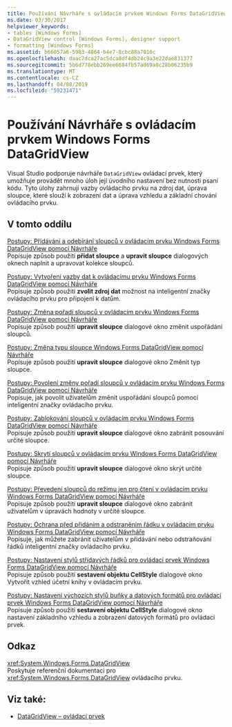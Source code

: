 ```yaml
---
title: Používání Návrháře s ovládacím prvkem Windows Forms DataGridView
ms.date: 03/30/2017
helpviewer_keywords:
- tables [Windows Forms]
- DataGridView control [Windows Forms], designer support
- formatting [Windows Forms]
ms.assetid: b66057a6-5983-4864-b4e7-8cbc88a7010c
ms.openlocfilehash: daac7dca27ac5dca8df4db24c9a3e22dae831377
ms.sourcegitcommit: 5b6d778ebb269ee6684fb57ad69a8c28b06235b9
ms.translationtype: MT
ms.contentlocale: cs-CZ
ms.lasthandoff: 04/08/2019
ms.locfileid: "59231471"
---
```

# <a name="using-the-designer-with-the-windows-forms-datagridview-control"></a>Používání Návrháře s ovládacím prvkem Windows Forms DataGridView
Visual Studio podporuje návrháře `DataGridView` ovládací prvek, který umožňuje provádět mnoho úloh její úvodního nastavení bez nutnosti psaní kódu. Tyto úlohy zahrnují vazby ovládacího prvku na zdroj dat, úprava sloupce, které slouží k zobrazení dat a úprava vzhledu a základní chování ovládacího prvku.  
  
## <a name="in-this-section"></a>V tomto oddílu  
 [Postupy: Přidávání a odebírání sloupců v ovládacím prvku Windows Forms DataGridView pomocí Návrháře](add-and-remove-columns-in-the-datagrid-using-the-designer.md)  
 Popisuje způsob použití **přidat sloupce** a **upravit sloupce** dialogových oknech naplnit a upravovat kolekce sloupců.  
  
 [Postupy: Vytvoření vazby dat k ovládacímu prvku Windows Forms DataGridView pomocí Návrháře](bind-data-to-the-datagrid-using-the-designer.md)  
 Popisuje způsob použití **zvolit zdroj dat** možnost na inteligentní značky ovládacího prvku pro připojení k datům.  
  
 [Postupy: Změna pořadí sloupců v ovládacím prvku Windows Forms DataGridView pomocí Návrháře](change-the-order-of-columns-in-the-datagrid-using-the-designer.md)  
 Popisuje způsob použití **upravit sloupce** dialogové okno změnit uspořádání sloupců.  
  
 [Postupy: Změna typu sloupce Windows Forms DataGridView pomocí Návrháře](change-the-type-of-a-wf-datagridview-column-using-the-designer.md)  
 Popisuje způsob použití **upravit sloupce** dialogové okno Změnit typ sloupce.  
  
 [Postupy: Povolení změny pořadí sloupců v ovládacím prvku Windows Forms DataGridView pomocí Návrháře](enable-column-reordering-in-the-datagrid-using-the-designer.md)  
 Popisuje, jak povolit uživatelům změnit uspořádání sloupců pomocí inteligentní značky ovládacího prvku.  
  
 [Postupy: Zablokování sloupců v ovládacím prvku Windows Forms DataGridView pomocí Návrháře](freeze-columns-in-the-datagrid-using-the-designer.md)  
 Popisuje způsob použití **upravit sloupce** dialogové okno zabránit posouvání určité sloupce.  
  
 [Postupy: Skrytí sloupců v ovládacím prvku Windows Forms DataGridView pomocí Návrháře](hide-columns-in-the-datagrid-using-the-designer.md)  
 Popisuje způsob použití **upravit sloupce** dialogové okno skrýt určité sloupce.  
  
 [Postupy: Převedení sloupců do režimu jen pro čtení v ovládacím prvku Windows Forms DataGridView pomocí Návrháře](make-columns-read-only-in-the-datagrid-using-the-designer.md)  
 Popisuje způsob použití **upravit sloupce** dialogové okno zabránit uživatelům v úpravách hodnoty v určité sloupce.  
  
 [Postupy: Ochrana před přidáním a odstraněním řádku v ovládacím prvku Windows Forms DataGridView pomocí Návrháře](prevent-row-addition-and-deletion-in-the-datagrid-using-the-designer.md)  
 Popisuje, jak můžete zabránit uživatelům v přidávání nebo odstraňování řádků inteligentní značky ovládacího prvku.  
  
 [Postupy: Nastavení stylů střídavých řádků pro ovládací prvek Windows Forms DataGridView pomocí Návrháře](set-alternating-row-styles-for-the-datagrid-using-the-designer.md)  
 Popisuje způsob použití **sestavení objektu CellStyle** dialogové okno Vytvořit vzhled účetní knihy v ovládacím prvku.  
  
 [Postupy: Nastavení výchozích stylů buňky a datových formátů pro ovládací prvek Windows Forms DataGridView pomocí Návrháře](default-cell-styles-datagridview.md)  
 Popisuje způsob použití **sestavení objektu CellStyle** dialogové okno nastavení základního vzhledu a zobrazení datových formátů pro ovládací prvek.  
  
## <a name="reference"></a>Odkaz  
 <xref:System.Windows.Forms.DataGridView>  
 Poskytuje referenční dokumentaci pro <xref:System.Windows.Forms.DataGridView> ovládacího prvku.  
  
## <a name="see-also"></a>Viz také:

- [DataGridView – ovládací prvek](datagridview-control-windows-forms.md)
